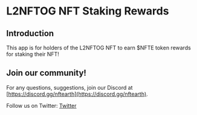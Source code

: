 # L2NFTOG NFT Staking Rewards

## Introduction

This app is for holders of the L2NFTOG NFT to earn $NFTE token rewards for staking their NFT!


## Join our community!

For any questions, suggestions, join our Discord at [https://discord.gg/nftearth](https://discord.gg/nftearth).

Follow us on Twitter: [Twitter](https:/twitter.com/NFTEarth_L2)

